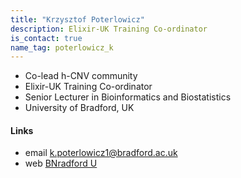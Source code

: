 ```yaml
---
title: "Krzysztof Poterlowicz"
description: Elixir-UK Training Co-ordinator
is_contact: true
name_tag: poterlowicz_k
---
```


* Co-lead h-CNV community
* Elixir-UK Training Co-ordinator  
* Senior Lecturer in Bioinformatics and Biostatistics  
* University of Bradford, UK  

<!--more-->

#### Links

* email [k.poterlowicz1@bradford.ac.uk](mailto:k.poterlowicz1@bradford.ac.uk)  
* web [BNradford U](https://www.bradford.ac.uk/staff/KPoterlowicz1)  
